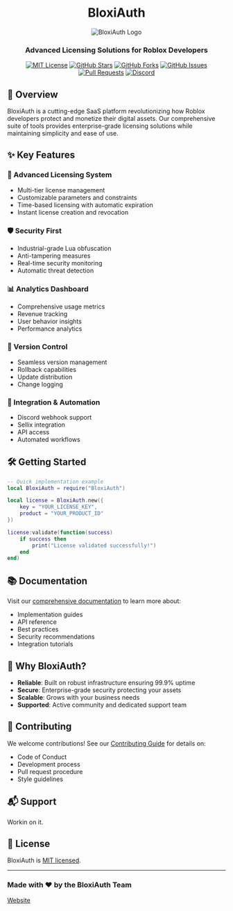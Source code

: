<div align="center">
  
# BloxiAuth

![BloxiAuth Logo](https://i.ibb.co/9vDNBzf/bloxauth.jpg)

### Advanced Licensing Solutions for Roblox Developers

[![MIT License](https://img.shields.io/badge/License-MIT-blue.svg)](https://opensource.org/licenses/MIT)
[![GitHub Stars](https://img.shields.io/github/stars/BloxiAuth?style=flat&logo=github)](https://github.com/BloxiAuth/stargazers)
[![GitHub Forks](https://img.shields.io/github/forks/BloxiAuth?style=flat&logo=github)](https://github.com/BloxiAuth/network)
[![GitHub Issues](https://img.shields.io/github/issues/BloxiAuth?style=flat&logo=github)](https://github.com/BloxiAuth/issues)
[![Pull Requests](https://img.shields.io/github/issues-pr/BloxiAuth?style=flat&logo=github)](https://github.com/BloxiAuth/pulls)
[![Discord](https://img.shields.io/badge/Discord-Join%20Us-7289DA?style=flat&logo=discord)](https://discord.gg/bloxiauth)

</div>

## 🚀 Overview

BloxiAuth is a cutting-edge SaaS platform revolutionizing how Roblox developers protect and monetize their digital assets. Our comprehensive suite of tools provides enterprise-grade licensing solutions while maintaining simplicity and ease of use.

## ✨ Key Features

### 🔐 Advanced Licensing System
- Multi-tier license management
- Customizable parameters and constraints
- Time-based licensing with automatic expiration
- Instant license creation and revocation

### 🛡️ Security First
- Industrial-grade Lua obfuscation
- Anti-tampering measures
- Real-time security monitoring
- Automatic threat detection

### 📊 Analytics Dashboard
- Comprehensive usage metrics
- Revenue tracking
- User behavior insights
- Performance analytics

### 🔄 Version Control
- Seamless version management
- Rollback capabilities
- Update distribution
- Change logging

### 🤝 Integration & Automation
- Discord webhook support
- Sellix integration
- API access
- Automated workflows

## 🛠️ Getting Started

```lua
-- Quick implementation example
local BloxiAuth = require("BloxiAuth")

local license = BloxiAuth.new({
    key = "YOUR_LICENSE_KEY",
    product = "YOUR_PRODUCT_ID"
})

license:validate(function(success)
    if success then
        print("License validated successfully!")
    end
end)
```

## 📚 Documentation

Visit our [comprehensive documentation](https://docs.bloxiauth.com) to learn more about:
- Implementation guides
- API reference
- Best practices
- Security recommendations
- Integration tutorials

## 🌟 Why BloxiAuth?

- **Reliable**: Built on robust infrastructure ensuring 99.9% uptime
- **Secure**: Enterprise-grade security protecting your assets
- **Scalable**: Grows with your business needs
- **Supported**: Active community and dedicated support team

## 🤝 Contributing

We welcome contributions! See our [Contributing Guide](CONTRIBUTING.md) for details on:
- Code of Conduct
- Development process
- Pull request procedure
- Style guidelines

## 📬 Support

Workin on it.

## 📄 License

BloxiAuth is [MIT licensed](LICENSE).

---


### Made with ❤️ by the BloxiAuth Team

[Website](https://bloxauth.rf.gd/register.php) 

</div>
